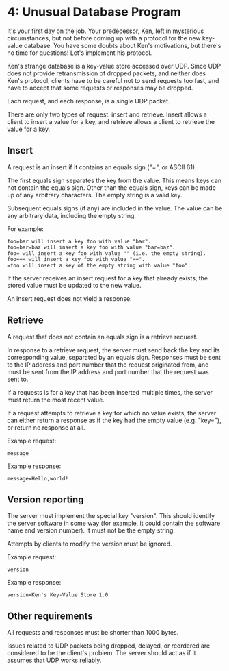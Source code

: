 # 4: Unusual Database Program

It's your first day on the job. Your predecessor, Ken, left in mysterious circumstances, but not before coming up with a protocol for the new key-value database. You have some doubts about Ken's motivations, but there's no time for questions! Let's implement his protocol.

Ken's strange database is a key-value store accessed over UDP. Since UDP does not provide retransmission of dropped packets, and neither does Ken's protocol, clients have to be careful not to send requests too fast, and have to accept that some requests or responses may be dropped.

Each request, and each response, is a single UDP packet.

There are only two types of request: insert and retrieve. Insert allows a client to insert a value for a key, and retrieve allows a client to retrieve the value for a key.


## Insert

A request is an insert if it contains an equals sign ("=", or ASCII 61).

The first equals sign separates the key from the value. This means keys can not contain the equals sign. Other than the equals sign, keys can be made up of any arbitrary characters. The empty string is a valid key.

Subsequent equals signs (if any) are included in the value. The value can be any arbitrary data, including the empty string.

For example:

```
foo=bar will insert a key foo with value "bar".
foo=bar=baz will insert a key foo with value "bar=baz".
foo= will insert a key foo with value "" (i.e. the empty string).
foo=== will insert a key foo with value "==".
=foo will insert a key of the empty string with value "foo".
```

If the server receives an insert request for a key that already exists, the stored value must be updated to the new value.

An insert request does not yield a response.


## Retrieve

A request that does not contain an equals sign is a retrieve request.

In response to a retrieve request, the server must send back the key and its corresponding value, separated by an equals sign. Responses must be sent to the IP address and port number that the request originated from, and must be sent from the IP address and port number that the request was sent to.

If a requests is for a key that has been inserted multiple times, the server must return the most recent value.

If a request attempts to retrieve a key for which no value exists, the server can either return a response as if the key had the empty value (e.g. "key="), or return no response at all.

Example request:

```
message
```

Example response:

```
message=Hello,world!
```

## Version reporting

The server must implement the special key "version". This should identify the server software in some way (for example, it could contain the software name and version number). It must not be the empty string.

Attempts by clients to modify the version must be ignored.

Example request:

```
version
```

Example response:

```
version=Ken's Key-Value Store 1.0
```


## Other requirements

All requests and responses must be shorter than 1000 bytes.

Issues related to UDP packets being dropped, delayed, or reordered are considered to be the client's problem. The server should act as if it assumes that UDP works reliably.

